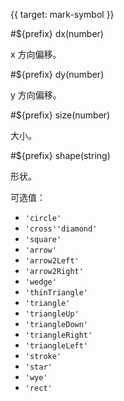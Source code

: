 {{ target: mark-symbol }}

<!-- ISymbolMarkSpec -->

#${prefix} dx(number)

x 方向偏移。

#${prefix} dy(number)

y 方向偏移。

#${prefix} size(number)

大小。

#${prefix} shape(string)

形状。

可选值：

- `'circle'`
- `'cross''diamond'`
- `'square'`
- `'arrow'`
- `'arrow2Left'`
- `'arrow2Right'`
- `'wedge'`
- `'thinTriangle'`
- `'triangle'`
- `'triangleUp'`
- `'triangleDown'`
- `'triangleRight'`
- `'triangleLeft'`
- `'stroke'`
- `'star'`
- `'wye'`
- `'rect'`
